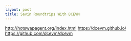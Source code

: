 ```yaml
---
layout: post
title: Savin Roundtrips With DCEVM
---
```


http://hotswapagent.org/index.html
https://dcevm.github.io/
https://github.com/dcevm/dcevm
